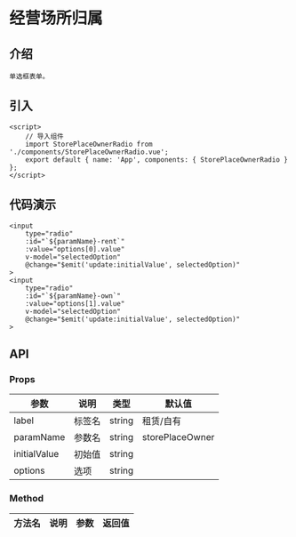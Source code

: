 # 经营场所归属

## 介绍
```
单选框表单。
```

## 引入
```
<script>
    // 导入组件
    import StorePlaceOwnerRadio from './components/StorePlaceOwnerRadio.vue';
    export default { name: 'App', components: { StorePlaceOwnerRadio } };
</script> 
```
## 代码演示
```
<input
    type="radio"
    :id="`${paramName}-rent`"
    :value="options[0].value"
    v-model="selectedOption"
    @change="$emit('update:initialValue', selectedOption)"
>
<input
    type="radio"
    :id="`${paramName}-own`"
    :value="options[1].value"
    v-model="selectedOption"
    @change="$emit('update:initialValue', selectedOption)"
>
```
## API 
### Props
| 参数	| 说明	| 类型	| 默认值 | 
| --- | --- | --- | --- |
| label | 标签名 | string | 租赁/自有 | 
| paramName | 参数名 | string | storePlaceOwner |   
| initialValue | 初始值 | string |  | 
| options | 选项 | string |  | 

### Method
| 方法名	| 说明	| 参数	| 返回值 | 
| --- | --- | --- | --- |
